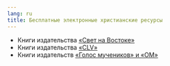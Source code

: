 ```yaml
---
lang: ru
title: Бесплатные электронные христианские ресурсы
---
```


- Книги издательства [«Свет на Востоке»](http://www.lio.ru/books)
- Книги издательства [«CLV»](https://clv.de/Buecher/Books-in-Foreign-Languages/Russian/)
- Книги издательств [«Голос мучеников» и «ОМ»](http://ebooks.east.om.org/index.php?list_sortby=1&list_pos=1&list_sortup=0&all_books=0&list_mode=covers)
